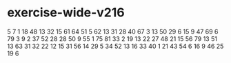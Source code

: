 # exercise-wide-v216
5
7
1
18
48
13
32
15
61
64
51
5
62
13
31
28
40
67
3
13
50
29
6
15
9
47
69
6
79
3
9
2
37
52
28
28
50
9
55
1
75
81
33
2
19
13
22
27
48
21
15
56
79
13
51
13
63
31
32
22
12
15
31
56
14
29
5
34
52
13
16
33
40
1
21
43
54
6
16
9
46
25
19
6
